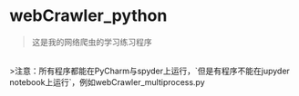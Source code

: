 # webCrawler_python
>这是我的网络爬虫的学习练习程序
</br>
>注意：所有程序都能在PyCharm与spyder上运行，`但是有程序不能在jupyder notebook上运行`，例如webCrawler_multiprocess.py
